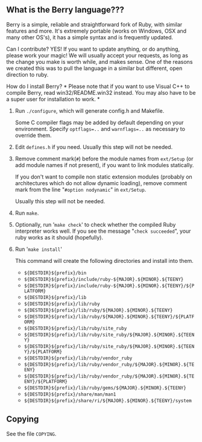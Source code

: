 ## What is the Berry language???

Berry is a simple, reliable and straightforward fork of Ruby, with similar features and more. It's extremely portable (works on Windows, OSX and many other OS's), it has a simple syntax and is frequently updated.

Can I contribute?
YES! If you want to update anything, or do anything, please work your magic! We will usually accept your requests, as long as the change you make is worth while, and makes sense. One of the reasons we created this was to pull the language in a similar but different, open direction to ruby.

How do I install Berry?
*
Please note that if you want to use Visual C++ to compile Berry, read win32/README.win32 instead.
You may also have to be a super user for installation to work.
*

1.  Run `./configure`, which will generate config.h and Makefile.

    Some C compiler flags may be added by default depending on your
    environment.  Specify `optflags=..` and `warnflags=..` as necessary to
    override them.

2.  Edit `defines.h` if you need. Usually this step will not be needed.

3.  Remove comment mark(`#`) before the module names from `ext/Setup` (or add
    module names if not present), if you want to link modules statically.

    If you don't want to compile non static extension modules (probably on
    architectures which do not allow dynamic loading), remove comment mark
    from the line "`#option nodynamic`" in `ext/Setup`.

    Usually this step will not be needed.

4.  Run `make`.

5.  Optionally, run '`make check`' to check whether the compiled Ruby
    interpreter works well. If you see the message "`check succeeded`", your
    ruby works as it should (hopefully).

6.  Run '`make install`'

    This command will create the following directories and install into them.

    *   `${DESTDIR}${prefix}/bin`
    *   `${DESTDIR}${prefix}/include/ruby-${MAJOR}.${MINOR}.${TEENY}`
    *   `${DESTDIR}${prefix}/include/ruby-${MAJOR}.${MINOR}.${TEENY}/${PLATFORM}`
    *   `${DESTDIR}${prefix}/lib`
    *   `${DESTDIR}${prefix}/lib/ruby`
    *   `${DESTDIR}${prefix}/lib/ruby/${MAJOR}.${MINOR}.${TEENY}`
    *   `${DESTDIR}${prefix}/lib/ruby/${MAJOR}.${MINOR}.${TEENY}/${PLATFORM}`
    *   `${DESTDIR}${prefix}/lib/ruby/site_ruby`
    *   `${DESTDIR}${prefix}/lib/ruby/site_ruby/${MAJOR}.${MINOR}.${TEENY}`
    *   `${DESTDIR}${prefix}/lib/ruby/site_ruby/${MAJOR}.${MINOR}.${TEENY}/${PLATFORM}`
    *   `${DESTDIR}${prefix}/lib/ruby/vendor_ruby`
    *   `${DESTDIR}${prefix}/lib/ruby/vendor_ruby/${MAJOR}.${MINOR}.${TEENY}`
    *   `${DESTDIR}${prefix}/lib/ruby/vendor_ruby/${MAJOR}.${MINOR}.${TEENY}/${PLATFORM}`
    *   `${DESTDIR}${prefix}/lib/ruby/gems/${MAJOR}.${MINOR}.${TEENY}`
    *   `${DESTDIR}${prefix}/share/man/man1`
    *   `${DESTDIR}${prefix}/share/ri/${MAJOR}.${MINOR}.${TEENY}/system`



## Copying

See the file `COPYING`.
